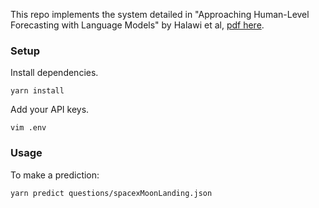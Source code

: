 This repo implements the system detailed in "Approaching Human-Level Forecasting
with Language Models" by Halawi et al, [pdf here](https://arxiv.org/pdf/2402.18563.pdf).

### Setup

Install dependencies.

```shell
yarn install
```

Add your API keys.

```
vim .env
```

### Usage

To make a prediction:

```
yarn predict questions/spacexMoonLanding.json
```
